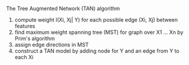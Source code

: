 The Tree Augmented Network (TAN) algorithm

1. compute weight I(Xi, Xj| Y) for each possible edge
(Xi, Xj) between features
2. find maximum weight spanning tree (MST) for graph
over X1 … Xn by Prim's algorithm
3. assign edge directions in MST
4. construct a TAN model by adding node for Y and an
edge from Y to each Xi